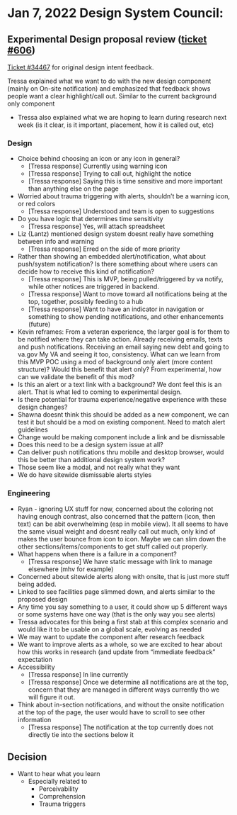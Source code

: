 # Jan 7, 2022 Design System Council:
## Experimental Design proposal review ([ticket #606](https://github.com/department-of-veterans-affairs/vets-design-system-documentation/issues/606))

[Ticket #34467](https://github.com/department-of-veterans-affairs/va.gov-team/issues/34047) for original design intent feedback.

Tressa explained what we want to do with the new design component (mainly on On-site notification) and emphasized that feedback shows people want a clear highlight/call out. Similar to the current background only component
- Tressa also explained what we are hoping to learn during research next week (is it clear, is it important, placement, how it is called out, etc)

### Design 
- Choice behind choosing an icon or any icon in general?
     - [Tressa response] Currently using warning icon
     - [Tressa response] Trying to call out, highlight the notice
     - [Tressa response] Saying this is time sensitive and more important than anything else on the page
- Worried about trauma triggering with alerts, shouldn’t be a warning icon, or red colors
     - [Tressa response] Understood and team is open to suggestions
- Do you have logic that determines time sensitivity
     - [Tressa response] Yes, will attach spreadsheet
- Liz {Lantz) mentioned design system doesnt really have something between info and warning
     - [Tressa response] Erred on the side of more priority
- Rather than showing an embedded alert/notification, what about push/system notification?  Is there something about where users can decide how to receive this kind of notification?
     - [Tressa response] This is MVP, being pulled/triggered by va notify, while other notices are triggered in backend.
     - [Tressa response] Want to move toward all notifications being at the top, together, possibly feeding to a hub
     - [Tressa response] Want to have an indicator in navigation or something to show pending notifications, and other enhancements (future)
- Kevin reframes: From a veteran experience, the larger goal is for them to be notified where they can take action. Already receiving emails, texts and push notifications.  Receiving an email saying new debt and going to va.gov My VA and seeing it too, consistency.  What can we learn from this MVP POC using a mod of background only alert (more content structure)?  Would this benefit that alert only? From experimental, how can we validate the benefit of this mod? 
- Is this an alert or a text link with a background?  We dont feel this is an alert.  That is what led to coming to experimental design.
- Is there potential for trauma experience/negative experience with these design changes?
- Shawna doesnt think this should be added as a new component, we can test it but should be a mod on existing component.  Need to match alert guidelines
- Change would be making component include a link and be dismissable
- Does this need to be a design system issue at all?
- Can deliver push notifications thru mobile and desktop browser, would this be better than additional design system work?
- Those seem like a modal, and not really what they want
- We do have sitewide dismissable alerts styles

### Engineering
- Ryan - ignoring UX stuff for now, concerned about the coloring not having enough contrast, also concerned that the pattern (icon, then text) can be abit overwhelming (esp in mobile view).  It all seems to have the same visual weight and doesnt really call out much, only kind of makes the user bounce from icon to icon.  Maybe we can slim down the other sections/items/components to get stuff called out properly.
- What happens when there is a failure in a component?
     - [Tressa response] We have static message with link to manage elsewhere (mhv for example)
- Concerned about sitewide alerts along with onsite, that is just more stuff being added.
- Linked to see facilities page slimmed down, and alerts similar to the proposed design
- Any time you say something to a user, it could show up 5 different ways or some systems have one way (that is the only way you see alerts)
- Tressa advocates for this being a first stab at this complex scenario and would like it to be usable on a global scale, evolving as needed
- We may want to update the component after research feedback
- We want to improve alerts as a whole, so we are excited to hear about how this works in research (and update from “immediate feedback” expectation
- Accessibility
     - [Tressa response] In line currently
     - [Tressa response] Once we determine all notifications are at the top, concern that they are managed in different ways currently tho we will figure it out.
- Think about in-section notifications, and without the onsite notification at the top of the page, the user would have to scroll to see other information
     - [Tressa response] The notification at the top currently does not directly tie into the sections below it

## Decision
- Want to hear what you learn
     - Especially related to
          - Perceivability
          - Comprehension
          - Trauma triggers
